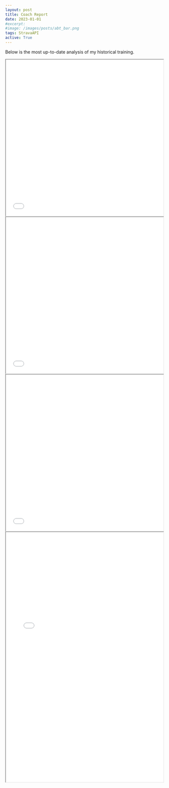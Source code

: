 ```yaml
---
layout: post
title: Coach Report
date: 2023-01-01
#excerpt:
#image: /images/posts/abt_bar.png
tags: StravaAPI
active: True
---
```


Below is the most up-to-date analysis of my historical training.

<iframe src="/images/posts/rta_cum.html" height="500" width="100%"></iframe>

<iframe src="/images/posts/rta_svd.html" height="500" width="100%"></iframe>

<iframe src="/images/posts/rta_wktot.html" height="500" width="100%"></iframe>

<iframe src="/images/posts/rta_man.html" height="800" width="100%"></iframe>
